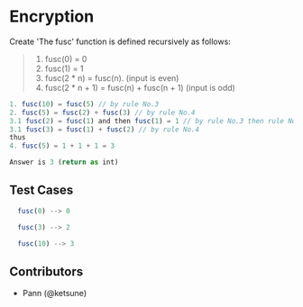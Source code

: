 # Encryption

Create 'The fusc' function is defined recursively as follows:

> 1. fusc(0) = 0
> 2. fusc(1) = 1
> 3. fusc(2 * n) = fusc(n). (input is even)
> 4. fusc(2 * n + 1) = fusc(n) + fusc(n + 1) (input is odd)

```js
1. fusc(10) = fusc(5) // by rule No.3
2. fusc(5) = fusc(2) + fusc(3) // by rule No.4
3.1 fusc(2) = fusc(1) and then fusc(1) = 1 // by rule No.3 then rule No.2
3.1 fusc(3) = fusc(1) + fusc(2) // by rule No.4
thus
4. fusc(5) = 1 + 1 + 1 = 3

Answer is 3 (return as int)
```

## Test Cases


```js
  fusc(0) --> 0
```

```js
  fusc(3) --> 2
```

```js
  fusc(10) --> 3
```

## Contributors

- Pann (@ketsune)
